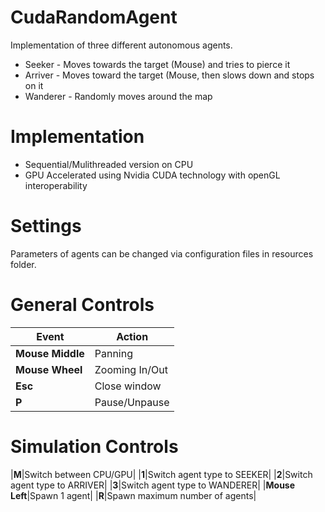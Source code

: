 # CudaRandomAgent

Implementation of three different autonomous agents. 

- Seeker - Moves towards the target (Mouse) and tries to pierce it   
- Arriver - Moves toward the target (Mouse, then slows down and stops on it    
- Wanderer - Randomly moves around the map 

# Implementation

- Sequential/Mulithreaded version on CPU      
- GPU Accelerated using Nvidia CUDA technology with openGL interoperability

# Settings

Parameters of agents can be changed via configuration files in resources folder.

# General Controls

|Event|Action|
|---|---|
|**Mouse Middle**|Panning|
|**Mouse Wheel**|Zooming In/Out|
|**Esc**|Close window|
|**P**|Pause/Unpause|


# Simulation Controls

|**M**|Switch between CPU/GPU|
|**1**|Switch agent type to SEEKER|
|**2**|Switch agent type to ARRIVER|
|**3**|Switch agent type to WANDERER|
|**Mouse Left**|Spawn 1 agent|
|**R**|Spawn maximum number of agents|




